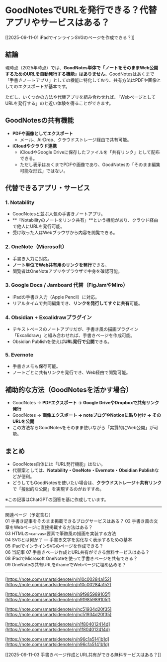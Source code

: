 # GoodNotesでURLを発行できる？代替アプリやサービスはある？

[[2025-09-11-01 iPadでインラインSVGのページを作成できる？]]

## 結論
現時点（2025年時点）では、**GoodNotes単体で「ノートをそのままWeb公開するためのURLを自動発行する機能」はありません**。GoodNotesはあくまで「手書きノートアプリ」としての機能に特化しており、共有方法はPDFや画像としてのエクスポートが基本です。  

ただし、いくつかの方法や代替アプリを組み合わせれば、「WebページとしてURLを発行する」のと近い体験を得ることができます。

## GoodNotesの共有機能
- **PDFや画像としてエクスポート**  
  - メール、AirDrop、クラウドストレージ経由で共有可能。  
- **iCloudやクラウド連携**  
  - iCloudやGoogle Driveに保存したファイルを「共有リンク」として配布できる。  
  - ただし表示はあくまでPDFや画像であり、GoodNotesの「そのまま編集可能な形式」ではない。  

## 代替できるアプリ・サービス

### 1. Notability
- GoodNotesと並ぶ人気の手書きノートアプリ。  
- **「Notabilityのノートをリンク共有」**という機能があり、クラウド経由で他人にURLを発行可能。  
- 受け取った人はWebブラウザから内容を閲覧できる。  

### 2. OneNote（Microsoft）
- 手書き入力に対応。  
- **ノート単位でWeb共有用のリンクを発行**できる。  
- 閲覧者はOneNoteアプリやブラウザで中身を確認可能。  

### 3. Google Docs / Jamboard 代替（FigJamやMiro）
- iPadの手書き入力（Apple Pencil）に対応。  
- リアルタイムで共同編集でき、**リンクを発行してすぐに共有**可能。  

### 4. Obsidian + Excalidrawプラグイン
- テキストベースのノートアプリだが、手書き風の描画プラグイン「Excalidraw」と組み合わせれば、手書きページを作成可能。  
- Obsidian Publishを使えば**URL発行で公開**できる。  

### 5. Evernote
- 手書きメモも保存可能。  
- ノートごとに共有リンクを発行でき、Web経由で閲覧可能。  

## 補助的な方法（GoodNotesを活かす場合）
- GoodNotes → **PDFエクスポート → Google DriveやDropboxで共有リンク発行**  
- GoodNotes → **画像エクスポート → noteブログやNotionに貼り付け → そのURLを公開**  
- この方法ならGoodNotesをそのまま使いながら「実質的にWeb公開」が可能。  

## まとめ
- GoodNotes自体には「URL発行機能」はない。  
- 代替案としては、**Notability・OneNote・Evernote・Obsidian Publish**などが便利。  
- どうしてもGoodNotesを使いたい場合は、**クラウドストレージ＋共有リンク**で「擬似的な公開」を実現するのがおすすめ。  

※この記事はChatGPTの回答を基に作成しています。

---

関連ページ（予定含む）  
01 手書き記事をそのまま掲載できるブログサービスはある？
02 手書き風の文章をWebページに直接掲載する方法はある？  
03 HTMLの`<canvas>`要素で筆跡風の描画を実装する方法  
04 SVGとは何か？ — 手書き文字を劣化なく表示するための基本  
05 iPadでインラインSVGのページを作成できる？  
06 当記事
07 手書きページ作成とURL共有ができる無料サービスはある？  
08 iPadでMicrosoft OneNoteを使って手書きページを共有できる？  
09 OneNoteの共有URLをiframeでWebページに埋め込める？

---

[https://note.com/smartsidenote/n/n10c00284a152](https://note.com/smartsidenote/n/n10c00284a152)

[https://note.com/smartsidenote/n/n9f985989105f](https://note.com/smartsidenote/n/n9f985989105f)

[https://note.com/smartsidenote/n/nc51934d20f35](https://note.com/smartsidenote/n/nc51934d20f35)

[https://note.com/smartsidenote/n/n1f804012414d](https://note.com/smartsidenote/n/n1f804012414d)

[https://note.com/smartsidenote/n/n96c1a5141b1d](https://note.com/smartsidenote/n/n96c1a5141b1d)


[[2025-09-11-03 手書きページ作成とURL共有ができる無料サービスはある？]]

